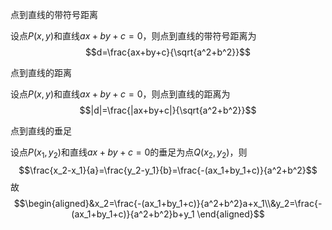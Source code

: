 

 


点到直线的带符号距离

设点$P(x,y)$和直线$ax+by+c=0$，则点到直线的带符号距离为
$$d=\frac{ax+by+c}{\sqrt{a^2+b^2}}$$

点到直线的距离

设点$P(x,y)$和直线$ax+by+c=0$，则点到直线的距离为
$$|d|=\frac{|ax+by+c|}{\sqrt{a^2+b^2}}$$







点到直线的垂足

设点$P(x_1,y_2)$和直线$ax+by+c=0$的垂足为点$Q(x_2,y_2)$，则
$$\frac{x_2-x_1}{a}=\frac{y_2-y_1}{b}=\frac{-(ax_1+by_1+c)}{a^2+b^2}$$
故
$$\begin{aligned}&x_2=\frac{-(ax_1+by_1+c)}{a^2+b^2}a+x_1\\&y_2=\frac{-(ax_1+by_1+c)}{a^2+b^2}b+y_1 \end{aligned}$$

